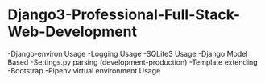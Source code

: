 # Django3-Professional-Full-Stack-Web-Development
-Django-environ Usage
-Logging Usage
-SQLite3 Usage
-Django Model Based
-Settings.py parsing (development-production)
-Template extending
-Bootstrap
-Pipenv virtual environment Usage

